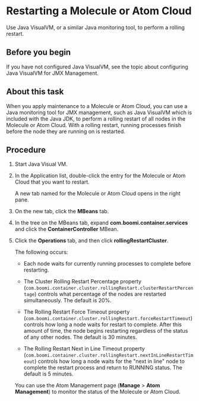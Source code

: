 # Restarting a Molecule or Atom Cloud 

<head>
  <meta name="guidename" content="Integration"/>
  <meta name="context" content="GUID-949811aa-d362-49b0-975c-8290fffb22b9"/>
</head>


Use Java VisualVM, or a similar Java monitoring tool, to perform a rolling restart.

## Before you begin

If you have not configured Java VisualVM, see the topic about configuring Java VisualVM for JMX Management.

## About this task

When you apply maintenance to a Molecule or Atom Cloud, you can use a Java monitoring tool for JMX management, such as Java VisualVM which is included with the Java JDK, to perform a rolling restart of all nodes in the Molecule or Atom Cloud. With a rolling restart, running processes finish before the node they are running on is restarted.



## Procedure

1.  Start Java Visual VM.

2.  In the Application list, double-click the entry for the Molecule or Atom Cloud that you want to restart.

    A new tab named for the Molecule or Atom Cloud opens in the right pane.

3.  On the new tab, click the **MBeans** tab.

4.  In the tree on the MBeans tab, expand **com.boomi.container.services** and click the **ContainerController** MBean.

5.  Click the **Operations** tab, and then click **rollingRestartCluster**.

    The following occurs:

    -   Each node waits for currently running processes to complete before restarting.

    -   The Cluster Rolling Restart Percentage property \(`com.boomi.container.cluster.rollingRestart.clusterRestartPercentage`\) controls what percentage of the nodes are restarted simultaneously. The default is 20%.

    -   The Rolling Restart Force Timeout property \(`com.boomi.container.cluster.rollingRestart.forceRestartTimeout`\) controls how long a node waits for restart to complete. After this amount of time, the node begins restarting regardless of the status of any other nodes. The default is 30 minutes.

    -   The Rolling Restart Next in Line Timeout property \(`com.boomi.container.cluster.rollingRestart.nextInLineRestartTimeout`\) controls how long a node waits for the "next in line" node to complete the restart process and return to RUNNING status. The default is 5 minutes.

    You can use the Atom Management page \(**Manage** \> **Atom Management**\) to monitor the status of the Molecule or Atom Cloud.